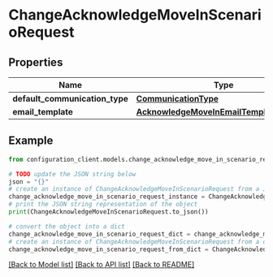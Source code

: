 # ChangeAcknowledgeMoveInScenarioRequest


## Properties

Name | Type | Description | Notes
------------ | ------------- | ------------- | -------------
**default_communication_type** | [**CommunicationType**](CommunicationType.md) |  | [optional] 
**email_template** | [**AcknowledgeMoveInEmailTemplateRequest**](AcknowledgeMoveInEmailTemplateRequest.md) |  | [optional] 

## Example

```python
from configuration_client.models.change_acknowledge_move_in_scenario_request import ChangeAcknowledgeMoveInScenarioRequest

# TODO update the JSON string below
json = "{}"
# create an instance of ChangeAcknowledgeMoveInScenarioRequest from a JSON string
change_acknowledge_move_in_scenario_request_instance = ChangeAcknowledgeMoveInScenarioRequest.from_json(json)
# print the JSON string representation of the object
print(ChangeAcknowledgeMoveInScenarioRequest.to_json())

# convert the object into a dict
change_acknowledge_move_in_scenario_request_dict = change_acknowledge_move_in_scenario_request_instance.to_dict()
# create an instance of ChangeAcknowledgeMoveInScenarioRequest from a dict
change_acknowledge_move_in_scenario_request_from_dict = ChangeAcknowledgeMoveInScenarioRequest.from_dict(change_acknowledge_move_in_scenario_request_dict)
```
[[Back to Model list]](../README.md#documentation-for-models) [[Back to API list]](../README.md#documentation-for-api-endpoints) [[Back to README]](../README.md)


